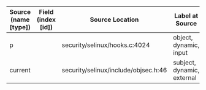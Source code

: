 | Source (name [type])    | Field (index [id]) | Source Location                       | Label at Source             |
|-------------------------|--------------------|---------------------------------------|-----------------------------|
| p                       |                    | security/selinux/hooks.c:4024         | object, dynamic, input      |
| current                 |                    | security/selinux/include/objsec.h:46  | subject, dynamic, external  |